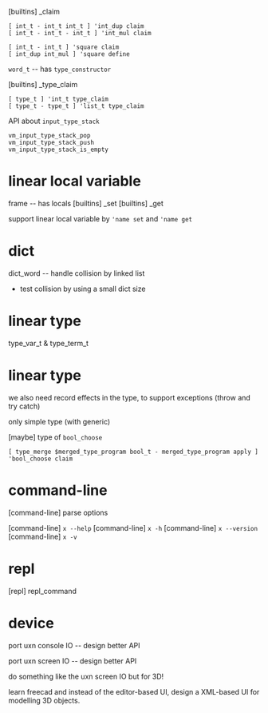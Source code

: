 [builtins] _claim

```
[ int_t - int_t int_t ] 'int_dup claim
[ int_t - int_t - int_t ] 'int_mul claim

[ int_t - int_t ] 'square claim
[ int_dup int_mul ] 'square define
```

`word_t` -- has `type_constructor`

[builtins] _type_claim

```
[ type_t ] 'int_t type_claim
[ type_t - type_t ] 'list_t type_claim
```


API about `input_type_stack`

```
vm_input_type_stack_pop
vm_input_type_stack_push
vm_input_type_stack_is_empty
```

# linear local variable

frame -- has locals
[builtins] _set
[builtins] _get

support linear local variable by `'name set` and `'name get`

# dict

dict_word -- handle collision by linked list

- test collision by using a small dict size

# linear type

type_var_t & type_term_t

# linear type

we also need record effects in the type, to support exceptions (throw and try catch)

only simple type (with generic)

[maybe] type of `bool_choose`

```
[ type_merge $merged_type_program bool_t - merged_type_program apply ] 'bool_choose claim
```

# command-line

[command-line] parse options

[command-line] `x --help`
[command-line] `x -h`
[command-line] `x --version`
[command-line] `x -v`

# repl

[repl] repl_command

# device

port uxn console IO -- design better API

port uxn screen IO -- design better API

do something like the uxn screen IO but for 3D!

learn freecad and instead of the editor-based UI,
design a XML-based UI for modelling 3D objects.
